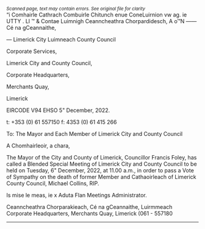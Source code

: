 *<small>Scanned page, text may contain errors. See original file for clarity</small>*  
“i Comhairle Cathrach Combuirle Chitunch enue ConeLuirnion
vw ag. ie UTTY .
Ll ™ & Contae Luimnigh Ceanncheathra Chorpardidesch,
A o™N —— Cé na gCeannaithe,

— Limerick City Luimneach
County Council

Corporate Services,

Limerick City and County Council,

Corporate Headquarters,

Merchants Quay,

Limerick

EIRCODE V94 EHSO
5" December, 2022.

t: +353 (0) 61 557150
f: 4353 (0) 61 415 266

To: The Mayor and Each Member of Limerick City and County Council

A Chomhairleoir, a chara,

The Mayor of the City and County of Limerick, Councillor Francis Foley, has called a Blended
Special Meeting of Limerick City and County Council to be held on Tuesday, 6" December,
2022, at 11.00 a.m., in order to pass a Vote of Sympathy on the death of former Member and
Cathaoirleach of Limerick County Council, Michael Collins, RIP.

Is mise le meas,
ie x
Aduta Flan
Meetings Administrator.

Ceanncheathra Chorparakieach, Cé na gCeannaithe, Luirmmeach
Corporate Headquarters, Merchants Quay, Limerick (061 - 557180

---
